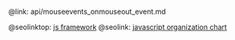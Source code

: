 @link: api/mouseevents_onmouseout_event.md

@seolinktop: [js framework](https://webix.com)
@seolink: [javascript organization chart](https://webix.com/widget/organogram/)